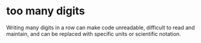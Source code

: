 # too many digits
Writing many digits in a row can make code unreadable, difficult to read and maintain, and can be replaced with specific units or scientific notation.